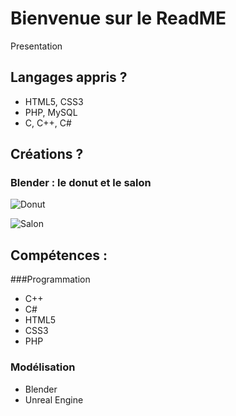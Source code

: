 # Bienvenue sur le ReadME
Presentation

## Langages appris ?

+ HTML5, CSS3
+ PHP, MySQL
+ C, C++, C#

## Créations ?

### Blender : le donut et le salon

![Donut](https://i.imgur.com/pW0HMQs.png)


![Salon](https://i.imgur.com/hU2czkN.png)

## Compétences :

###Programmation

+ C++
+	C#
+	HTML5
+	CSS3
+	PHP

### Modélisation 

+	Blender
+	Unreal Engine
